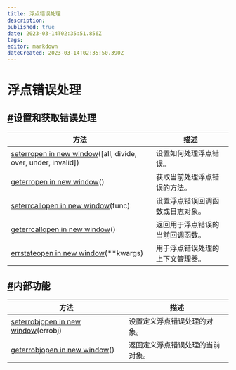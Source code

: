```yaml
---
title: 浮点错误处理
description: 
published: true
date: 2023-03-14T02:35:51.856Z
tags: 
editor: markdown
dateCreated: 2023-03-14T02:35:50.390Z
---
```


# 浮点错误处理

## [#](https://www.numpy.org.cn/reference/routines/err.html#设置和获取错误处理)设置和获取错误处理

| 方法                                                         | 描述                             |
| ------------------------------------------------------------ | -------------------------------- |
| [seterropen in new window](https://numpy.org/devdocs/reference/generated/numpy.seterr.html#numpy.seterr)([all, divide, over, under, invalid]) | 设置如何处理浮点错误。           |
| [geterropen in new window](https://numpy.org/devdocs/reference/generated/numpy.geterr.html#numpy.geterr)() | 获取当前处理浮点错误的方法。     |
| [seterrcallopen in new window](https://numpy.org/devdocs/reference/generated/numpy.seterrcall.html#numpy.seterrcall)(func) | 设置浮点错误回调函数或日志对象。 |
| [geterrcallopen in new window](https://numpy.org/devdocs/reference/generated/numpy.geterrcall.html#numpy.geterrcall)() | 返回用于浮点错误的当前回调函数。 |
| [errstateopen in new window](https://numpy.org/devdocs/reference/generated/numpy.errstate.html#numpy.errstate)(**kwargs) | 用于浮点错误处理的上下文管理器。 |

## [#](https://www.numpy.org.cn/reference/routines/err.html#内部功能)内部功能

| 方法                                                         | 描述                             |
| ------------------------------------------------------------ | -------------------------------- |
| [seterrobjopen in new window](https://numpy.org/devdocs/reference/generated/numpy.seterrobj.html#numpy.seterrobj)(errobj) | 设置定义浮点错误处理的对象。     |
| [geterrobjopen in new window](https://numpy.org/devdocs/reference/generated/numpy.geterrobj.html#numpy.geterrobj)() | 返回定义浮点错误处理的当前对象。 |

